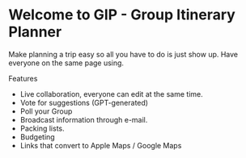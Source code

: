 # Welcome to GIP - Group Itinerary Planner

Make planning a trip easy so all you have to do is just show up.
Have everyone on the same page using.

Features

- Live collaboration, everyone can edit at the same time.
- Vote for suggestions (GPT-generated)
- Poll your Group
- Broadcast information through e-mail.
- Packing lists.
- Budgeting
- Links that convert to Apple Maps / Google Maps
